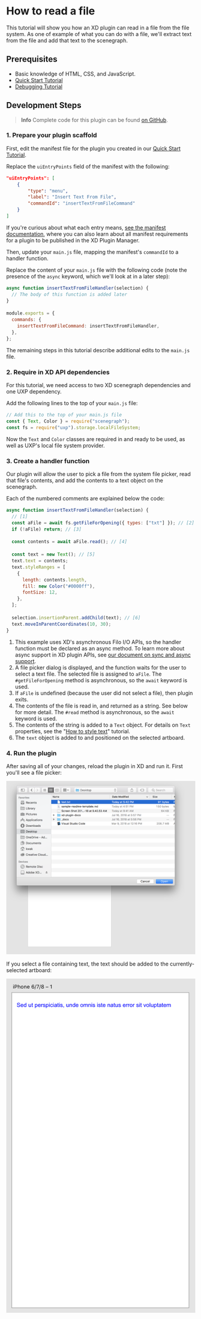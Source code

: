 # How to read a file

This tutorial will show you how an XD plugin can read in a file from the file system. As one of example of what you can do with a file, we'll extract text from the file and add that text to the scenegraph.

## Prerequisites

- Basic knowledge of HTML, CSS, and JavaScript.
- [Quick Start Tutorial](/develop/tutorials/quick-start/)
- [Debugging Tutorial](/develop/tutorials/debugging/)

## Development Steps

> **Info**
> Complete code for this plugin can be found [on GitHub](https://github.com/AdobeXD/Plugin-Samples/tree/master/how-to-read-a-file).

### 1. Prepare your plugin scaffold

First, edit the manifest file for the plugin you created in our [Quick Start Tutorial](/develop/tutorials/quick-start).

Replace the `uiEntryPoints` field of the manifest with the following:

```json
"uiEntryPoints": [
    {
        "type": "menu",
        "label": "Insert Text From File",
        "commandId": "insertTextFromFileCommand"
    }
]
```

If you're curious about what each entry means, [see the manifest documentation](/develop/plugin-development/plugin-structure/manifest/), where you can also learn about all manifest requirements for a plugin to be published in the XD Plugin Manager.

Then, update your `main.js` file, mapping the manifest's `commandId` to a handler function.

Replace the content of your `main.js` file with the following code (note the presence of the `async` keyword, which we'll look at in a later step):

```js
async function insertTextFromFileHandler(selection) {
  // The body of this function is added later
}

module.exports = {
  commands: {
    insertTextFromFileCommand: insertTextFromFileHandler,
  },
};
```

The remaining steps in this tutorial describe additional edits to the `main.js` file.

### 2. Require in XD API dependencies

For this tutorial, we need access to two XD scenegraph dependencies and one UXP dependency.

Add the following lines to the top of your `main.js` file:

```js
// Add this to the top of your main.js file
const { Text, Color } = require("scenegraph");
const fs = require("uxp").storage.localFileSystem;
```

Now the `Text` and `Color` classes are required in and ready to be used, as well as UXP's local file system provider.

### 3. Create a handler function

Our plugin will allow the user to pick a file from the system file picker, read that file's contents, and add the contents to a text object on the scenegraph.

Each of the numbered comments are explained below the code:

```js
async function insertTextFromFileHandler(selection) {
  // [1]
  const aFile = await fs.getFileForOpening({ types: ["txt"] }); // [2]
  if (!aFile) return; // [3]

  const contents = await aFile.read(); // [4]

  const text = new Text(); // [5]
  text.text = contents;
  text.styleRanges = [
    {
      length: contents.length,
      fill: new Color("#0000ff"),
      fontSize: 12,
    },
  ];

  selection.insertionParent.addChild(text); // [6]
  text.moveInParentCoordinates(10, 30);
}
```

1. This example uses XD's asynchronous Filo I/O APIs, so the handler function must be declared as an async method. To learn more about async support in XD plugin APIs, see [our document on sync and async support](/develop/plugin-development/javascript-and-xd/sync-async/).
2. A file picker dialog is displayed, and the function waits for the user to select a text file. The selected file is assigned to `aFile`. The `#getFileForOpening` method is asynchronous, so the `await` keyword is used.
3. If `aFile` is undefined (because the user did not select a file), then plugin exits.
4. The contents of the file is read in, and returned as a string. See below for more detail. The `#read` method is asynchronous, so the `await` keyword is used.
5. The contents of the string is added to a `Text` object. For details on `Text` properties, see the "[How to style text](/develop/tutorials/how-to-style-text)" tutorial.
6. The `text` object is added to and positioned on the selected artboard.

### 4. Run the plugin

After saving all of your changes, reload the plugin in XD and run it. First you'll see a file picker:

![System file picker](../../images/filepicker.png)

If you select a file containing text, the text should be added to the currently-selected artboard:

![blue text added to the artboard](../../images/displayed-results.png)
